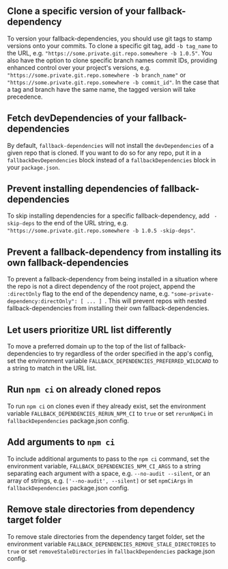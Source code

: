 ## Clone a specific version of your fallback-dependency

To version your fallback-dependencies, you should use git tags to stamp versions onto your commits. To clone a specific git tag, add `-b tag_name` to the URL, e.g. `"https://some.private.git.repo.somewhere -b 1.0.5"`. You also have the option to clone specific branch names commit IDs, providing enhanced control over your project's versions, e.g. `"https://some.private.git.repo.somewhere -b branch_name"` or `"https://some.private.git.repo.somewhere -b commit_id"`. In the case that a tag and branch have the same name, the tagged version will take precedence.

## Fetch devDependencies of your fallback-dependencies

By default, `fallback-dependencies` will not install the `devDependencies` of a given repo that is cloned. If you want to do so for any repo, put it in a `fallbackDevDependencies` block instead of a `fallbackDependencies` block in your `package.json`.

## Prevent installing dependencies of fallback-dependencies

To skip installing dependencies for a specific fallback-dependency, add ` -skip-deps` to the end of the URL string, e.g. `"https://some.private.git.repo.somewhere -b 1.0.5 -skip-deps"`.

## Prevent a fallback-dependency from installing its own fallback-dependencies

To prevent a fallback-dependency from being installed in a situation where the repo is not a direct dependency of the root project, append the `:directOnly` flag to the end of the dependency name, e.g. `"some-private-dependency:directOnly": [ ... ] `. This will prevent repos with nested fallback-dependencies from installing their own fallback-dependencies.

## Let users prioritize URL list differently

To move a preferred domain up to the top of the list of fallback-dependencies to try regardless of the order specified in the app's config, set the environment variable `FALLBACK_DEPENDENCIES_PREFERRED_WILDCARD` to a string to match in the URL list.

## Run `npm ci` on already cloned repos

To run `npm ci` on clones even if they already exist, set the environment variable `FALLBACK_DEPENDENCIES_RERUN_NPM_CI` to `true` or set `rerunNpmCi` in `fallbackDependencies` package.json config.

## Add arguments to `npm ci`

To include additional arguments to pass to the `npm ci` command, set the environment variable, `FALLBACK_DEPENDENCIES_NPM_CI_ARGS` to a string separating each argument with a space, e.g. `--no-audit --silent`, or an array of strings, e.g. `['--no-audit', --silent]` or set `npmCiArgs` in `fallbackDependencies` package.json config.

## Remove stale directories from dependency target folder

To remove stale directories from the dependency target folder, set the environment variable `FALLBACK_DEPENDENCIES_REMOVE_STALE_DIRECTORIES` to `true` or set `removeStaleDirectories` in `fallbackDependencies` package.json config.
